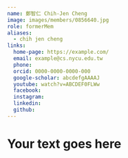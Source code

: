 ```yaml
---
name: 鄭智仁 Chih-Jen Cheng 
image: images/members/0856640.jpg 
role: formerMem
aliases:
  - chih jen cheng
links:
  home-page: https://example.com/
  email: example@cs.nycu.edu.tw
  phone: 
  orcid: 0000-0000-0000-000
  google-scholar: abcdefgAAAAJ
  youtube: watch?v=ABCDEF0FLWw
  facebook:
  instagram:
  linkedin:
  github:
---
```

# Your text goes here

